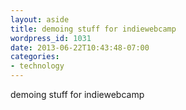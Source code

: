 ```yaml
---
layout: aside
title: demoing stuff for indiewebcamp
wordpress_id: 1031
date: 2013-06-22T10:43:48-07:00
categories:
- technology
---
```


demoing stuff for indiewebcamp
